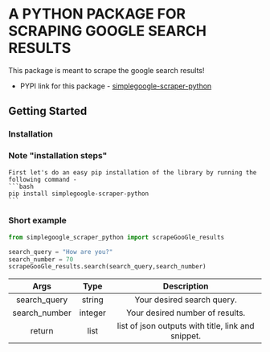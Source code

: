 # A PYTHON PACKAGE FOR SCRAPING GOOGLE SEARCH RESULTS

This package is meant to scrape the google search results!

- PYPI link for this package - [simplegoogle-scraper-python](https://pypi.org/project/simplegoogle-scraper-python/0.1.4/)

## Getting Started

### Installation

### Note "installation steps"
    First let's do an easy pip installation of the library by running the following command -
    ```bash
    pip install simplegoogle-scraper-python
    ```

### Short example
```python
from simplegoogle_scraper_python import scrapeGooGle_results

search_query = "How are you?"
search_number = 70
scrapeGooGle_results.search(search_query,search_number)
```


| Args      | Type | Description     |
| :---:|:----:   |:---: |
| search_query      | string       | Your desired search query.   |
|  search_number  | integer        | Your desired number of results.      |
|  return  | list       | list of json outputs with title, link and snippet.      |

